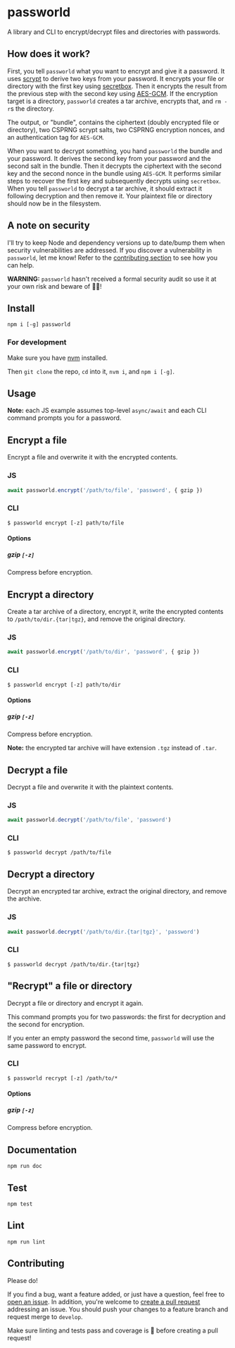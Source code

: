 # passworld

A library and CLI to encrypt/decrypt files and directories with passwords.

## How does it work?

First, you tell `passworld` what you want to encrypt and give it a password. It uses [scrypt](https://en.wikipedia.org/wiki/Scrypt) to derive two keys from your password. It encrypts your file or directory with the first key using [secretbox](http://nacl.cr.yp.to/secretbox.html). Then it encrypts the result from the previous step with the second key using [AES-GCM](https://en.wikipedia.org/wiki/Galois/Counter_Mode). If the encryption target is a directory, `passworld` creates a tar archive, encrypts that, and `rm -r`s the directory.

The output, or "bundle", contains the ciphertext (doubly encrypted file or directory), two CSPRNG scrypt salts, two CSPRNG encryption nonces, and an authentication tag for `AES-GCM`.

When you want to decrypt something, you hand `passworld` the bundle and your password. It derives the second key from your password and the second salt in the bundle. Then it decrypts the ciphertext with the second key and the second nonce in the bundle using `AES-GCM`. It performs similar steps to recover the first key and subsequently decrypts using `secretbox`. When you tell `passworld` to decrypt a tar archive, it should extract it following decryption and then remove it. Your plaintext file or directory should now be in the filesystem.

## A note on security

I'll try to keep Node and dependency versions up to date/bump them when security vulnerabilities are addressed. If you discover a vulnerability in `passworld`, let me know! Refer to the [contributing section](#Contributing) to see how you can help.

**WARNING:** `passworld` hasn't received a formal security audit so use it at your own risk and beware of 🐉🐉!

## Install

`npm i [-g] passworld`

### For development

Make sure you have [nvm](https://github.com/nvm-sh/nvm) installed.

Then `git clone` the repo, `cd` into it, `nvm i`, and `npm i [-g]`.

## Usage

**Note:** each JS example assumes top-level `async/await` and each CLI command prompts you for a password.

## Encrypt a file

Encrypt a file and overwrite it with the encrypted contents.

### JS

```js
await passworld.encrypt('/path/to/file', 'password', { gzip })
```

### CLI

```
$ passworld encrypt [-z] path/to/file
```

#### Options

##### gzip `[-z]`
Compress before encryption.

## Encrypt a directory

Create a tar archive of a directory, encrypt it, write the encrypted contents to `/path/to/dir.{tar|tgz}`, and remove the original directory.

### JS

```js
await passworld.encrypt('/path/to/dir', 'password', { gzip })
```

### CLI

```
$ passworld encrypt [-z] path/to/dir
```

#### Options

##### gzip `[-z]`
Compress before encryption.

**Note:** the encrypted tar archive will have extension `.tgz` instead of `.tar`.

## Decrypt a file

Decrypt a file and overwrite it with the plaintext contents.

### JS

```js
await passworld.decrypt('/path/to/file', 'password')
```

### CLI

```
$ passworld decrypt /path/to/file
```

## Decrypt a directory

Decrypt an encrypted tar archive, extract the original directory, and remove the archive.

### JS

```js
await passworld.decrypt('/path/to/dir.{tar|tgz}', 'password')
```

### CLI

```
$ passworld decrypt /path/to/dir.{tar|tgz}
```

## "Recrypt" a file or directory

Decrypt a file or directory and encrypt it again.

This command prompts you for two passwords: the first for decryption and the second for encryption.

If you enter an empty password the second time, `passworld` will use the same password to encrypt.

### CLI

```
$ passworld recrypt [-z] /path/to/*
```

#### Options

##### gzip `[-z]`
Compress before encryption.

## Documentation

`npm run doc`

## Test

`npm test`

## Lint

`npm run lint`

## Contributing

Please do!

If you find a bug, want a feature added, or just have a question, feel free to [open an issue](https://github.com/zbo14/passworld/issues/new). In addition, you're welcome to [create a pull request](https://github.com/zbo14/passworld/compare/develop...) addressing an issue. You should push your changes to a feature branch and request merge to `develop`.

Make sure linting and tests pass and coverage is 💯 before creating a pull request!
